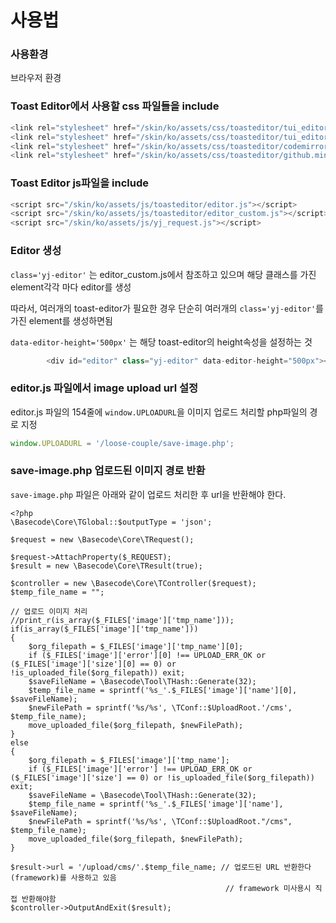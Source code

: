 # 사용법

### 사용환경
브라우저 환경

### Toast Editor에서 사용할 css 파일들을 include

```javascript
<link rel="stylesheet" href="/skin/ko/assets/css/toasteditor/tui_editor.css"></link>
<link rel="stylesheet" href="/skin/ko/assets/css/toasteditor/tui_editor_contents.css"></link>
<link rel="stylesheet" href="/skin/ko/assets/css/toasteditor/codemirror.css"></link>
<link rel="stylesheet" href="/skin/ko/assets/css/toasteditor/github.min.css"></link>
```

### Toast Editor js파일을 include

```javascript
<script src="/skin/ko/assets/js/toasteditor/editor.js"></script>
<script src="/skin/ko/assets/js/toasteditor/editor_custom.js"></script>
<script src="/skin/ko/assets/js/yj_request.js"></script>
```

### Editor 생성

`class='yj-editor'` 는 editor_custom.js에서 참조하고 있으며
해당 클래스를 가진 element각각 마다 editor를 생성

따라서, 여러개의 toast-editor가 필요한 경우 단순히 여러개의 
`class='yj-editor'`를 가진 element를 생성하면됨

`data-editor-height='500px'` 는 해당 toast-editor의 height속성을 설정하는 것

```javascript
        <div id="editor" class="yj-editor" data-editor-height="500px"></div>
```

### editor.js 파일에서 image upload url 설정

editor.js 파일의 154줄에 `window.UPLOADURL`을 이미지 업로드 처리할 php파일의 경로 지정

```javascript
window.UPLOADURL = '/loose-couple/save-image.php';
```

### save-image.php 업로드된 이미지 경로 반환
`save-image.php` 파일은 아래와 같이 업로드 처리한 후 url을 반환해야 한다.

```
<?php
\Basecode\Core\TGlobal::$outputType = 'json';

$request = new \Basecode\Core\TRequest();

$request->AttachProperty($_REQUEST);
$result = new \Basecode\Core\TResult(true);

$controller = new \Basecode\Core\TController($request);
$temp_file_name = "";

// 업로드 이미지 처리
//print_r(is_array($_FILES['image']['tmp_name']));
if(is_array($_FILES['image']['tmp_name']))
{
    $org_filepath = $_FILES['image']['tmp_name'][0];
    if ($_FILES['image']['error'][0] !== UPLOAD_ERR_OK or ($_FILES['image']['size'][0] == 0) or !is_uploaded_file($org_filepath)) exit;
    $saveFileName = \Basecode\Tool\THash::Generate(32);
    $temp_file_name = sprintf('%s_'.$_FILES['image']['name'][0], $saveFileName);
    $newFilePath = sprintf('%s/%s', \TConf::$UploadRoot.'/cms', $temp_file_name);
    move_uploaded_file($org_filepath, $newFilePath);
}
else
{
    $org_filepath = $_FILES['image']['tmp_name'];
    if ($_FILES['image']['error'] !== UPLOAD_ERR_OK or ($_FILES['image']['size'] == 0) or !is_uploaded_file($org_filepath)) exit;
    $saveFileName = \Basecode\Tool\THash::Generate(32);
    $temp_file_name = sprintf('%s_'.$_FILES['image']['name'], $saveFileName);
    $newFilePath = sprintf('%s/%s', \TConf::$UploadRoot."/cms", $temp_file_name);
    move_uploaded_file($org_filepath, $newFilePath);
}

$result->url = '/upload/cms/'.$temp_file_name; // 업로드된 URL 반환한다(framework)를 사용하고 있음
                                                // framework 미사용시 직접 반환해야함
$controller->OutputAndExit($result);

```
